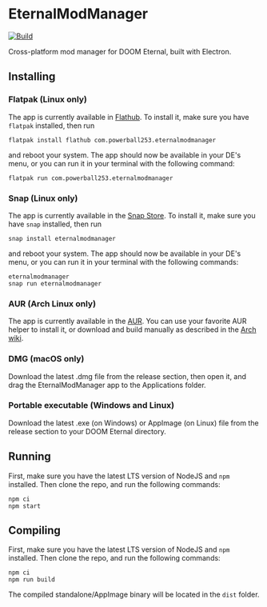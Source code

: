 # EternalModManager
[![Build](https://github.com/PowerBall253/EternalModManager/actions/workflows/build.yml/badge.svg)](https://github.com/PowerBall253/EternalModManager/actions/workflows/build.yml)

Cross-platform mod manager for DOOM Eternal, built with Electron.

## Installing
### Flatpak (Linux only)
The app is currently available in [Flathub](https://flathub.org/apps/details/com.powerball253.eternalmodmanager). To install it, make sure you have `flatpak` installed, then run
```
flatpak install flathub com.powerball253.eternalmodmanager
```
and reboot your system. The app should now be available in your DE's menu, or you can run it in your terminal with the following command:
```
flatpak run com.powerball253.eternalmodmanager
```

### Snap (Linux only)
The app is currently available in the [Snap Store](https://snapcraft.io/eternalmodmanager). To install it, make sure you have `snap` installed, then run
```
snap install eternalmodmanager
```
and reboot your system. The app should now be available in your DE's menu, or you can run it in your terminal with the following commands:
```
eternalmodmanager
snap run eternalmodmanager
```

### AUR (Arch Linux only)
The app is currently available in the [AUR](https://aur.archlinux.org/packages/eternalmodmanager/). You can use your favorite AUR helper to install it, or download and build manually as described in the [Arch wiki](https://aur.archlinux.org/packages/eternalmodmanager/).

### DMG (macOS only)
Download the latest .dmg file from the release section, then open it, and drag the EternalModManager app to the Applications folder.

### Portable executable (Windows and Linux)
Download the latest .exe (on Windows) or AppImage (on Linux) file from the release section to your DOOM Eternal directory.

## Running
First, make sure you have the latest LTS version of NodeJS and `npm` installed. Then clone the repo, and run the following commands:

```
npm ci
npm start
```

## Compiling
First, make sure you have the latest LTS version of NodeJS and `npm` installed. Then clone the repo, and run the following commands:

```
npm ci
npm run build
```

The compiled standalone/AppImage binary will be located in the `dist` folder.
